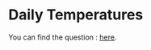 # Daily Temperatures

You can find the question :
<a href="https://leetcode.com/problems/daily-temperatures/description/">here</a>.
